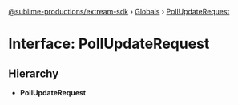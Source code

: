 [@sublime-productions/extream-sdk](../README.md) › [Globals](../globals.md) › [PollUpdateRequest](pollupdaterequest.md)

# Interface: PollUpdateRequest

## Hierarchy

* **PollUpdateRequest**
